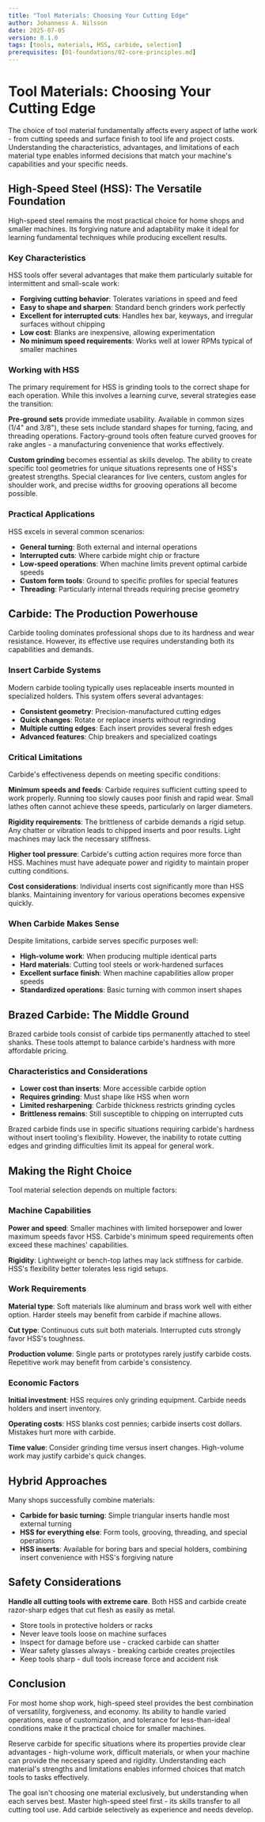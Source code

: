 ```yaml
---
title: "Tool Materials: Choosing Your Cutting Edge"
author: Johanness A. Nilsson
date: 2025-07-05
version: 0.1.0
tags: [tools, materials, HSS, carbide, selection]
prerequisites: [01-foundations/02-core-principles.md]
---
```


# Tool Materials: Choosing Your Cutting Edge

The choice of tool material fundamentally affects every aspect of lathe
work - from cutting speeds and surface finish to tool life and project
costs. Understanding the characteristics, advantages, and limitations of
each material type enables informed decisions that match your machine's
capabilities and your specific needs.

## High-Speed Steel (HSS): The Versatile Foundation

High-speed steel remains the most practical choice for home shops and
smaller machines. Its forgiving nature and adaptability make it ideal
for learning fundamental techniques while producing excellent results.

### Key Characteristics

HSS tools offer several advantages that make them particularly suitable
for intermittent and small-scale work:

- **Forgiving cutting behavior**: Tolerates variations in speed and feed
- **Easy to shape and sharpen**: Standard bench grinders work perfectly
- **Excellent for interrupted cuts**: Handles hex bar, keyways, and
  irregular surfaces without chipping
- **Low cost**: Blanks are inexpensive, allowing experimentation
- **No minimum speed requirements**: Works well at lower RPMs typical
  of smaller machines

### Working with HSS

The primary requirement for HSS is grinding tools to the correct shape
for each operation. While this involves a learning curve, several
strategies ease the transition:

**Pre-ground sets** provide immediate usability. Available in common
sizes (1/4" and 3/8"), these sets include standard shapes for turning,
facing, and threading operations. Factory-ground tools often feature
curved grooves for rake angles - a manufacturing convenience that works
effectively.

**Custom grinding** becomes essential as skills develop. The ability to
create specific tool geometries for unique situations represents one of
HSS's greatest strengths. Special clearances for live centers, custom
angles for shoulder work, and precise widths for grooving operations
all become possible.

### Practical Applications

HSS excels in several common scenarios:

- **General turning**: Both external and internal operations
- **Interrupted cuts**: Where carbide might chip or fracture
- **Low-speed operations**: When machine limits prevent optimal carbide
  speeds
- **Custom form tools**: Ground to specific profiles for special features
- **Threading**: Particularly internal threads requiring precise geometry

## Carbide: The Production Powerhouse

Carbide tooling dominates professional shops due to its hardness and
wear resistance. However, its effective use requires understanding both
its capabilities and demands.

### Insert Carbide Systems

Modern carbide tooling typically uses replaceable inserts mounted in
specialized holders. This system offers several advantages:

- **Consistent geometry**: Precision-manufactured cutting edges
- **Quick changes**: Rotate or replace inserts without regrinding
- **Multiple cutting edges**: Each insert provides several fresh edges
- **Advanced features**: Chip breakers and specialized coatings

### Critical Limitations

Carbide's effectiveness depends on meeting specific conditions:

**Minimum speeds and feeds**: Carbide requires sufficient cutting speed
to work properly. Running too slowly causes poor finish and rapid wear.
Small lathes often cannot achieve these speeds, particularly on larger
diameters.

**Rigidity requirements**: The brittleness of carbide demands a rigid
setup. Any chatter or vibration leads to chipped inserts and poor
results. Light machines may lack the necessary stiffness.

**Higher tool pressure**: Carbide's cutting action requires more force
than HSS. Machines must have adequate power and rigidity to maintain
proper cutting conditions.

**Cost considerations**: Individual inserts cost significantly more than
HSS blanks. Maintaining inventory for various operations becomes expensive
quickly.

### When Carbide Makes Sense

Despite limitations, carbide serves specific purposes well:

- **High-volume work**: When producing multiple identical parts
- **Hard materials**: Cutting tool steels or work-hardened surfaces
- **Excellent surface finish**: When machine capabilities allow proper
  speeds
- **Standardized operations**: Basic turning with common insert shapes

## Brazed Carbide: The Middle Ground

Brazed carbide tools consist of carbide tips permanently attached to
steel shanks. These tools attempt to balance carbide's hardness with
more affordable pricing.

### Characteristics and Considerations

- **Lower cost than inserts**: More accessible carbide option
- **Requires grinding**: Must shape like HSS when worn
- **Limited resharpening**: Carbide thickness restricts grinding cycles
- **Brittleness remains**: Still susceptible to chipping on interrupted
  cuts

Brazed carbide finds use in specific situations requiring carbide's
hardness without insert tooling's flexibility. However, the inability
to rotate cutting edges and grinding difficulties limit its appeal for
general work.

## Making the Right Choice

Tool material selection depends on multiple factors:

### Machine Capabilities

**Power and speed**: Smaller machines with limited horsepower and lower
maximum speeds favor HSS. Carbide's minimum speed requirements often
exceed these machines' capabilities.

**Rigidity**: Lightweight or bench-top lathes may lack stiffness for
carbide. HSS's flexibility better tolerates less rigid setups.

### Work Requirements

**Material type**: Soft materials like aluminum and brass work well with
either option. Harder steels may benefit from carbide if machine allows.

**Cut type**: Continuous cuts suit both materials. Interrupted cuts
strongly favor HSS's toughness.

**Production volume**: Single parts or prototypes rarely justify carbide
costs. Repetitive work may benefit from carbide's consistency.

### Economic Factors

**Initial investment**: HSS requires only grinding equipment. Carbide
needs holders and insert inventory.

**Operating costs**: HSS blanks cost pennies; carbide inserts cost
dollars. Mistakes hurt more with carbide.

**Time value**: Consider grinding time versus insert changes. High-volume
work may justify carbide's quick changes.

## Hybrid Approaches

Many shops successfully combine materials:

- **Carbide for basic turning**: Simple triangular inserts handle most
  external turning
- **HSS for everything else**: Form tools, grooving, threading, and
  special operations
- **HSS inserts**: Available for boring bars and special holders,
  combining insert convenience with HSS's forgiving nature

## Safety Considerations

**Handle all cutting tools with extreme care**. Both HSS and carbide
create razor-sharp edges that cut flesh as easily as metal.

- Store tools in protective holders or racks
- Never leave tools loose on machine surfaces
- Inspect for damage before use - cracked carbide can shatter
- Wear safety glasses always - breaking carbide creates projectiles
- Keep tools sharp - dull tools increase force and accident risk

## Conclusion

For most home shop work, high-speed steel provides the best combination
of versatility, forgiveness, and economy. Its ability to handle varied
operations, ease of customization, and tolerance for less-than-ideal
conditions make it the practical choice for smaller machines.

Reserve carbide for specific situations where its properties provide
clear advantages - high-volume work, difficult materials, or when your
machine can provide the necessary speed and rigidity. Understanding each
material's strengths and limitations enables informed choices that match
tools to tasks effectively.

The goal isn't choosing one material exclusively, but understanding when
each serves best. Master high-speed steel first - its skills transfer to
all cutting tool use. Add carbide selectively as experience and needs
develop.
